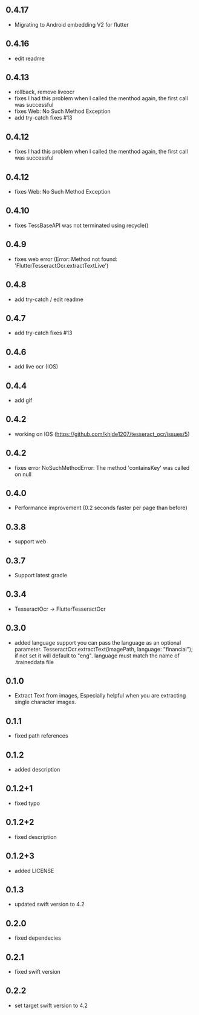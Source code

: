 ## 0.4.17
* Migrating to Android embedding V2 for flutter

## 0.4.16
* edit readme 

## 0.4.13

* rollback, remove liveocr 
* fixes I had this problem when I called the menthod again, the first call was successful 
* fixes Web: No Such Method Exception
* add try-catch fixes #13

## 0.4.12

* fixes I had this problem when I called the menthod again, the first call was successful 

## 0.4.12

* fixes Web: No Such Method Exception


## 0.4.10

* fixes TessBaseAPI was not terminated using recycle()

## 0.4.9

* fixes web error (Error: Method not found: 'FlutterTesseractOcr.extractTextLive')

## 0.4.8

* add try-catch / edit readme 

## 0.4.7

* add try-catch fixes #13

## 0.4.6

* add live ocr (IOS)

## 0.4.4

* add gif

## 0.4.2

* working on IOS (https://github.com/khjde1207/tesseract_ocr/issues/5)


## 0.4.2

* fixes error NoSuchMethodError: The method 'containsKey' was called on null

## 0.4.0

* Performance improvement (0.2 seconds faster per page than before)

## 0.3.8

* support web 

## 0.3.7

* Support latest gradle 

## 0.3.4

* TesseractOcr -> FlutterTesseractOcr 

## 0.3.0

* added language support you can pass the language as an optional parameter. TesseractOcr.extractText(imagePath, language: "financial");
if not set it will default to "eng". language must match the name of .traineddata file

## 0.1.0

* Extract Text from images, Especially helpful when you are extracting single character images.

## 0.1.1

* fixed path references

## 0.1.2

* added description

## 0.1.2+1

* fixed typo

## 0.1.2+2

* fixed description

## 0.1.2+3

* added LICENSE
## 0.1.3

* updated swift version to 4.2

## 0.2.0

* fixed dependecies

## 0.2.1

* fixed swift version

## 0.2.2

* set target swift version to 4.2


